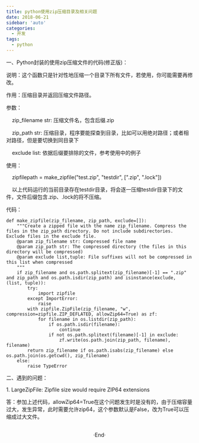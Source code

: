 ```yaml
---
title: python使用zip压缩目录及相关问题
date: 2018-06-21
sidebar: 'auto'
categories:
  - 开发
tags:
  - python
---
```


<p>一、Python封装的使用zip压缩文件的代码(修正版)：</p><p>说明：这个函数只是针对性地压缩一个目录下所有文件，若使用，你可能需要再修改。</p><p>作用：压缩目录并返回压缩文件路径。</p><p>参数：</p><p>&nbsp; &nbsp; zip_filename str: 压缩文件名，包含后缀.zip</p><p>&nbsp; &nbsp; zip_path str: 压缩目录，程序要能探查到目录，比如可以用绝对路径；或者相对路径，但是要切换到同目录下</p><p>&nbsp; &nbsp; exclude list: 依据后缀要排除的文件，参考使用中的例子</p><p>使用：</p><p>&nbsp; &nbsp; zipfilepath&nbsp;=&nbsp;make_zipfile("test.zip", "testdir",&nbsp;[".zip",&nbsp;".lock"])</p><p>&nbsp; &nbsp; 以上代码运行的当前目录存在testdir目录，将会逐一压缩testdir目录下的文件，文件后缀包含.zip、.lock的将不压缩。</p><p>代码：</p><pre style="max-width: 100%;"><code class="python hljs" codemark="1"><span class="hljs-function"><span class="hljs-keyword">def</span> <span class="hljs-title">make_zipfile</span><span class="hljs-params">(zip_filename, zip_path, exclude=[])</span>:</span>
    <span class="hljs-string">"""Create a zipped file with the name zip_filename. Compress the files in the zip_path directory. Do not include subdirectories. Exclude files in the exclude file.
    @param zip_filename str: Compressed file name
    @param zip_path str: The compressed directory (the files in this directory will be compressed)
    @param exclude list,tuple: File suffixes will not be compressed in this list when compressed
    """</span>
    <span class="hljs-keyword">if</span> zip_filename <span class="hljs-keyword">and</span> os.path.splitext(zip_filename)[<span class="hljs-number">-1</span>] == <span class="hljs-string">".zip"</span> <span class="hljs-keyword">and</span> zip_path <span class="hljs-keyword">and</span> os.path.isdir(zip_path) <span class="hljs-keyword">and</span> isinstance(exclude, (list, tuple)):
        <span class="hljs-keyword">try</span>:
            <span class="hljs-keyword">import</span> zipfile
        <span class="hljs-keyword">except</span> ImportError:
            <span class="hljs-keyword">raise</span>
        <span class="hljs-keyword">with</span> zipfile.ZipFile(zip_filename, <span class="hljs-string">"w"</span>, compression=zipfile.ZIP_DEFLATED, allowZip64=<span class="hljs-keyword">True</span>) <span class="hljs-keyword">as</span> zf:
            <span class="hljs-keyword">for</span> filename <span class="hljs-keyword">in</span> os.listdir(zip_path):
                <span class="hljs-keyword">if</span> os.path.isdir(filename):
                    <span class="hljs-keyword">continue</span>
                <span class="hljs-keyword">if</span> <span class="hljs-keyword">not</span> os.path.splitext(filename)[<span class="hljs-number">-1</span>] <span class="hljs-keyword">in</span> exclude:
                    zf.write(os.path.join(zip_path, filename), filename)
        <span class="hljs-keyword">return</span> zip_filename <span class="hljs-keyword">if</span> os.path.isabs(zip_filename) <span class="hljs-keyword">else</span> os.path.join(os.getcwd(), zip_filename)
    <span class="hljs-keyword">else</span>:
        <span class="hljs-keyword">raise</span> TypeError
</code></pre><p>二、遇到的问题：<br></p><p>1. LargeZipFile:&nbsp;Zipfile&nbsp;size&nbsp;would&nbsp;require&nbsp;ZIP64&nbsp;extensions</p><p>答：参加上述代码，allowZip64=True在这个问题发生时是没有的，由于压缩容量过大，发生异常，此时需要允许zip64，这个参数默认是False，改为True可以压缩成过大文件。</p><br>

<center>  ·End·  </center>
